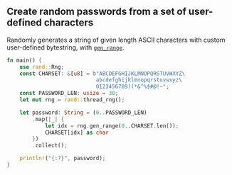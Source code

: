 ## Create random passwords from a set of user-defined characters

Randomly generates a string of given length ASCII characters with custom
user-defined bytestring, with [`gen_range`].

```rust
fn main() {
    use rand::Rng;
    const CHARSET: &[u8] = b"ABCDEFGHIJKLMNOPQRSTUVWXYZ\
                            abcdefghijklmnopqrstuvwxyz\
                            0123456789)(*&^%$#@!~";
    const PASSWORD_LEN: usize = 30;
    let mut rng = rand::thread_rng();

    let password: String = (0..PASSWORD_LEN)
        .map(|_| {
            let idx = rng.gen_range(0..CHARSET.len());
            CHARSET[idx] as char
        })
        .collect();

    println!("{:?}", password);
}
```

[`gen_range`]: https://docs.rs/rand/*/rand/trait.Rng.html#method.gen_range
